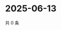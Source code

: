 # 2025-06-13

共 0 条

<!-- BEGIN ZHIHUQUESTIONS -->
<!-- 最后更新时间 Fri Jun 13 2025 13:12:07 GMT+0800 (China Standard Time) -->

<!-- END ZHIHUQUESTIONS -->

